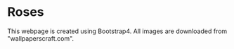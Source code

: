 # Roses
This webpage is created using Bootstrap4.
All images are downloaded from "wallpaperscraft.com".
